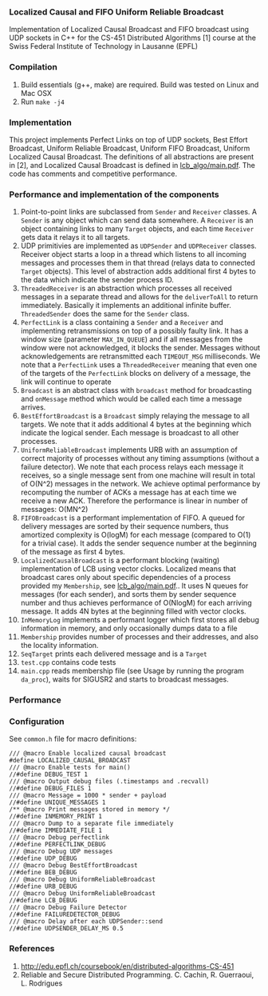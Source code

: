### Localized Causal and FIFO Uniform Reliable Broadcast
Implementation of Localized Causal Broadcast and FIFO broadcast using UDP sockets in C++ for the CS-451 Distributed Algorithms [1] course at the Swiss Federal Institute of Technology in Lausanne (EPFL)

### Compilation
1. Build essentials (g++, make) are required. Build was tested on Linux and Mac OSX
2. Run `make -j4`

### Implementation
This project implements Perfect Links on top of UDP sockets, Best Effort Broadcast, Uniform Reliable Broadcast, Uniform FIFO Broadcast, Uniform Localized Causal Broadcast. The definitions of all abstractions are present in [2], and Localized Causal Broadcast is defined in <a href="https://github.com/sergeivolodin/LocalizedCausalBroadcast/blob/master/lcb_algo/main.pdf">lcb_algo/main.pdf</a>. The code has comments and competitive performance.

### Performance and implementation of the components
1. Point-to-point links are subclassed from `Sender` and `Receiver` classes. A `Sender` is any object which can send data somewhere. A `Receiver` is an object containing links to many `Target` objects, and each time `Receiver` gets data it relays it to all targets.
2. UDP primitivies are implemented as `UDPSender` and `UDPReceiver` classes. Receiver object starts a loop in a thread which listens to all incoming messages and processes them in that thread (relays data to connected `Target` objects). This level of abstraction adds additional first 4 bytes to the data which indicate the sender process ID.
3. `ThreadedReceiver` is an abstraction which processes all received messages in a separate thread and allows for the `deliverToAll` to return immediately. Basically it implements an additional infinite buffer. `ThreadedSender` does the same for the `Sender` class.
4. `PerfectLink` is a class containing a `Sender` and a `Receiver` and implementing retransmissions on top of a possibly faulty link. It has a window size (parameter `MAX_IN_QUEUE`) and if all messages from the window were not acknowledged, it blocks the sender. Messages without acknowledgements are retransmitted each `TIMEOUT_MSG` milliseconds. We note that a `PerfectLink` uses a `ThreadedReceiver` meaning that even one of the targets of the `PerfectLink` blocks on delivery of a message, the link will continue to operate
5. `Broadcast` is an abstract class with `broadcast` method for broadcasting and `onMessage` method which would be called each time a message arrives.
6. `BestEffortBroadcast` is a `Broadcast` simply relaying the message to all targets. We note that it adds additional 4 bytes at the beginning which indicate the logical sender. Each message is broadcast to all other processes.
7. `UniformReliableBroadcast` implements URB with an assumption of correct majority of processes without any timing assumptions (without a failure detector). We note that each process relays each message it receives, so a single message sent from one machine will result in total of O(N^2) messages in the network. We achieve optimal performance by recomputing the number of ACKs a message has at each time we receive a new ACK. Therefore the performance is linear in number of messages: O(MN^2)
8. `FIFOBroadcast` is a performant implementation of FIFO. A queued for delivery messages are sorted by their sequence numbers, thus amortized complexity is O(logM) for each message (compared to O(1) for a trivial case). It adds the sender sequence number at the beginning of the message as first 4 bytes.
9. `LocalizedCausalBroadcast` is a performant blocking (waiting) implementation of LCB using vector clocks. Localized means that broadcast cares only about specific dependencies of a process provided my `Membership`, see <a href="https://github.com/sergeivolodin/LocalizedCausalBroadcast/blob/master/lcb_algo/main.pdf">lcb_algo/main.pdf</a>.. It uses N queues for messages (for each sender), and sorts them by sender sequence number and thus achieves performance of O(NlogM) for each arriving message. It adds 4N bytes at the beginning filled with vector clocks.
10. `InMemoryLog` implements a performant logger which first stores all debug information in memory, and only occasionally dumps data to a file
11. `Membership` provides number of processes and their addresses, and also the locality information.
12. `SeqTarget` prints each delivered message and is a `Target`
13. `test.cpp` contains code tests
14. `main.cpp` reads membership file (see Usage by running the program `da_proc`), waits for SIGUSR2 and starts to broadcast messages.

### Performance

### Configuration
See `common.h` file for macro definitions:
```
/// @macro Enable localized causal broadcast
#define LOCALIZED_CAUSAL_BROADCAST
/// @macro Enable tests for main()
//#define DEBUG_TEST 1
/// @macro Output debug files (.timestamps and .recvall)
//#define DEBUG_FILES 1
/// @macro Message = 1000 * sender + payload
//#define UNIQUE_MESSAGES 1
/** @macro Print messages stored in memory */
//#define INMEMORY_PRINT 1
/// @macro Dump to a separate file immediately
//#define IMMEDIATE_FILE 1
/// @macro Debug perfectlink
//#define PERFECTLINK_DEBUG
/// @macro Debug UDP messages
//#define UDP_DEBUG
/// @macro Debug BestEffortBroadcast
//#define BEB_DEBUG
/// @macro Debug UniformReliableBroadcast
//#define URB_DEBUG
/// @macro Debug UniformReliableBroadcast
//#define LCB_DEBUG
/// @macro Debug Failure Detector
//#define FAILUREDETECTOR_DEBUG
/// @macro Delay after each UDPSender::send
//#define UDPSENDER_DELAY_MS 0.5
```

### References
1. http://edu.epfl.ch/coursebook/en/distributed-algorithms-CS-451
2. Reliable and Secure Distributed Programming. C. Cachin, R. Guerraoui, L. Rodrigues
